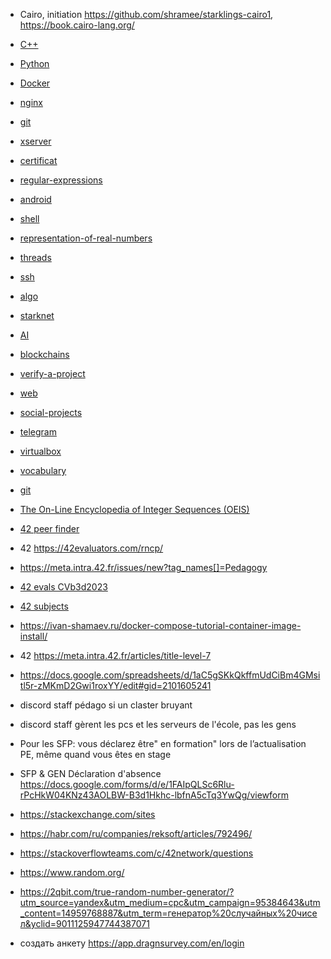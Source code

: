 * Cairo, initiation https://github.com/shramee/starklings-cairo1, https://book.cairo-lang.org/
* [C++](https://github.com/akostrik/CPP_modules_42)
* [Python](https://github.com/akostrik/Python-for-Data-Science)
* [Docker](https://github.com/akostrik/general-culture/blob/main/docker.md)
* [nginx](https://github.com/akostrik/general-culture/blob/main/nginx.md)
* [git](https://github.com/akostrik/general-culture/blob/main/git.md)
* [xserver](https://github.com/akostrik/general-culture/blob/main/xserver.md)
* [certificat](https://github.com/akostrik/general-culture/blob/main/certificat.md)
* [regular-expressions](https://github.com/akostrik/general-culture/blob/main/regular-expressions.md)
* [android](https://github.com/akostrik/general-culture/blob/main/android.md)
* [shell](https://github.com/akostrik/general-culture/blob/main/shell.md)
* [representation-of-real-numbers](https://github.com/akostrik/general-culture/blob/main/representation-of-real-numbers.md)
* [threads](https://github.com/akostrik/general-culture/blob/main/threads.md)
* [ssh](https://github.com/akostrik/general-culture/blob/main/ssh.md)
* [algo](https://github.com/akostrik/general-culture/blob/main/algo.md)
* [starknet](https://github.com/akostrik/general-culture/blob/main/git.md)
* [AI](https://github.com/akostrik/general-culture/blob/main/AI.md)
* [blockchains](https://github.com/akostrik/general-culture/blob/main/blockchains.md)
* [verify-a-project](https://github.com/akostrik/general-culture/blob/main/verify-a-project.md)
* [web](https://github.com/akostrik/general-culture/blob/main/web.md)
* [social-projects](https://github.com/akostrik/general-culture/blob/main/social-projects.md)
* [telegram](https://github.com/akostrik/general-culture/blob/main/telegram.md)
* [virtualbox](https://github.com/akostrik/general-culture/blob/main/virtualbox.md)
* [vocabulary](https://github.com/akostrik/general-culture/blob/main/vocabulary.md)
* [git](https://github.com/akostrik/general-culture/blob/main/git.md)
  

  
* [The On-Line Encyclopedia of Integer Sequences (OEIS)](https://oeis.org/)
* [42 peer finder](https://find-peers.codam.nl/Paris)
* 42 https://42evaluators.com/rncp/
* https://meta.intra.42.fr/issues/new?tag_names[]=Pedagogy
* [42 evals CVb3d2023](https://rphlr.github.io/42-Evals/) 
* [42 subjects](https://github.com/rphlr/42-Subjects)
* https://ivan-shamaev.ru/docker-compose-tutorial-container-image-install/  
* 42 https://meta.intra.42.fr/articles/title-level-7
* https://docs.google.com/spreadsheets/d/1aC5gSKkQkffmUdCiBm4GMsitl5r-zMKmD2Gwi1roxYY/edit#gid=2101605241
* discord staff pédago si un claster bruyant
* discord staff gèrent les pcs et les serveurs de l'école, pas les gens
* Pour les SFP: vous déclarez être" en formation" lors de l’actualisation PE, même quand vous êtes en stage
* SFP & GEN Déclaration d'absence https://docs.google.com/forms/d/e/1FAIpQLSc6Rlu-rPcHkW04KNz43AOLBW-B3d1Hkhc-lbfnA5cTq3YwQg/viewform
* https://stackexchange.com/sites
* https://habr.com/ru/companies/reksoft/articles/792496/ 
* https://stackoverflowteams.com/c/42network/questions
* https://www.random.org/
* https://2qbit.com/true-random-number-generator/?utm_source=yandex&utm_medium=cpc&utm_campaign=95384643&utm_content=14959768887&utm_term=генератор%20случайных%20чисел&yclid=9011125947744387071
* создать анкету https://app.dragnsurvey.com/en/login
